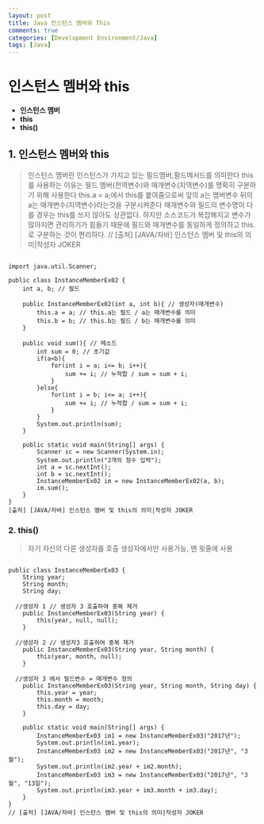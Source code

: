 ```yaml
---
layout: post
title: Java 인스턴스 멤버와 This
comments: true
categories: [Development Environment/Java]
tags: [Java]
---
```


# 인스턴스 멤버와 this

* __인스턴스 멤버__
* __this__
* __this()__

## 1. 인스턴스 멤버와 this
> 인스턴스 멤버란 인스턴스가 가지고 있는 필드멤버,필드메서드를 의미한다
> this를 사용하는 이유는 필드 멤버(전역변수)와 매개변수(지역변수)를 명확히 구분하기 위해 사용한다
>this.a = a;에서 this를 붙여줌으로써 앞의 a는 멤버변수 뒤의 a는 매개변수(지역변수)라는것을 구분시켜준다
> 매개변수와 필드의 변수명이 다를 경우는 this를 쓰지 않아도 상관없다. 하지만 소스코드가 복잡해지고 변수가 많아지면 관리하기가 힘들기 때문에 필드와 매개변수를 동일하게 정의하고 this.로 구분하는 것이 편리하다.
// [출처] [JAVA/자바] 인스턴스 멤버 및 this의 의미|작성자 JOKER



```{.java}

import java.util.Scanner;

public class InstanceMemberEx02 {
	int a, b; // 필드

	public InstanceMemberEx02(int a, int b){ // 생성자(매개변수)
		this.a = a; // this.a는 필드 / a는 매개변수를 의미
		this.b = b; // this.b는 필드 / b는 매개변수를 의미
	}

	public void sum(){ // 메소드
		int sum = 0; // 초기값
		if(a<b){
			for(int i = a; i<= b; i++){
				sum += i; // 누적합 / sum = sum + i;
			}
		}else{
			for(int i = b; i<= a; i++){
				sum += i; // 누적합 / sum = sum + i;
			}
		}
		System.out.println(sum);
	}

	public static void main(String[] args) {
		Scanner sc = new Scanner(System.in);
		System.out.println("2개의 정수 입력");
		int a = sc.nextInt();
		int b = sc.nextInt();
		InstanceMemberEx02 im = new InstanceMemberEx02(a, b);
		im.sum();
	}
}
[출처] [JAVA/자바] 인스턴스 멤버 및 this의 의미|작성자 JOKER
```
### 2. this()
> 자기 자신의 다른 생성자를 호출
> 생성자에서만 사용가능, 맨 윗줄에 사용
```{.java}

public class InstanceMemberEx03 {
	String year;
	String month;
	String day;

  //생성자 1 // 생성자 3 호출하여 중복 제거
	public InstanceMemberEx03(String year) {
		this(year, null, null);
	}

  //생성자 2 // 생성자3 호출하여 중복 제거
	public InstanceMemberEx03(String year, String month) {
		this(year, month, null);
	}

  //생성자 3 에서 필드변수 = 매개변수 정의
	public InstanceMemberEx03(String year, String month, String day) {
		this.year = year;
		this.month = month;
		this.day = day;
	}

	public static void main(String[] args) {
		InstanceMemberEx03 im1 = new InstanceMemberEx03("2017년");
		System.out.println(im1.year);
		InstanceMemberEx03 im2 = new InstanceMemberEx03("2017년", "3월");
		System.out.println(im2.year + im2.month);
		InstanceMemberEx03 im3 = new InstanceMemberEx03("2017년", "3월", "13일");
		System.out.println(im3.year + im3.month + im3.day);
	}
}
// [출처] [JAVA/자바] 인스턴스 멤버 및 this의 의미|작성자 JOKER
```
